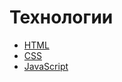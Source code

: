 # Технологии

- [HTML](./html/index.md)
- [CSS](./css/index.md)
- [JavaScript](./java-script/index.md)
